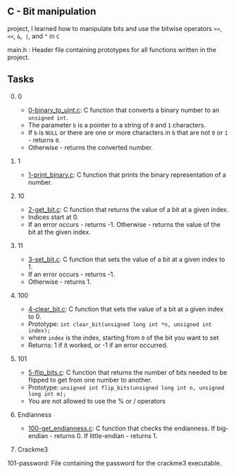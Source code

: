 ## C - Bit manipulation

project, I learned how to manipulate bits and use the bitwise operators `>>`, `<<`, `&`,` |`, and `^` in `C`

main.h : Header file containing prototypes for all functions written in the project.


## Tasks

0. 0

	- [0-binary_to_uint.c](https://github.com/Callistus25/alx-low_level_programming/blob/master/0x14-bit_manipulation/0-binary_to_uint.c): C function that converts a binary number to an `unsigned int`.
	- The parameter `b` is a pointer to a string of `0` and `1` characters.
	- If `b` is `NULL` or there are one or more characters in `b` that are not `0` or `1` - returns `0`.
	- Otherwise - returns the converted number.

1. 1

	- [1-print_binary.c](https://github.com/Callistus25/alx-low_level_programming/blob/master/0x14-bit_manipulation/1-print_binary.c): C function that prints the binary representation of a number.

2. 10

	- [2-get_bit.c](https://github.com/Callistus25/alx-low_level_programming/blob/master/0x14-bit_manipulation/2-get_bit.c): C function that returns the value of a bit at a given index.
	- Indices start at 0.
	- If an error occurs - returns -1.
Otherwise - returns the value of the bit at the given index.
3. 11

	- [3-set_bit.c](https://github.com/Callistus25/alx-low_level_programming/blob/master/0x14-bit_manipulation/3-set_bit.c): C function that sets the value of a bit at a given index to 1.
	- If an error occurs - returns -1.
	- Otherwise - returns 1.
4. 100

	- [4-clear_bit.c](https://github.com/Callistus25/alx-low_level_programming/blob/master/0x14-bit_manipulation/4-clear_bit.c): C function that sets the value of a bit at a given index to 0.
	- Prototype: `int clear_bit(unsigned long int *n, unsigned int index);`
	- where `index` is the index, starting from `0` of the bit you want to set
	- Returns: 1 if it worked, or -1 if an error occurred.

5. 101

	- [5-flip_bits.c](https://github.com/Callistus25/alx-low_level_programming/blob/master/0x14-bit_manipulation/5-flip_bits.c): C function that returns the number of bits needed to be flipped to get from one number to another.
	- Prototype: `unsigned int flip_bits(unsigned long int n, unsigned long int m);`
	- You are not allowed to use the % or / operators

6. Endianness

	- [100-get_endianness.c](https://github.com/Callistus25/alx-low_level_programming/blob/master/0x14-bit_manipulation/100-get_endianness.c): C function that checks the endianness.
If big-endian - returns 0.
If little-endian - returns 1.
7. Crackme3

101-password: File containing the password for the crackme3 executable.

